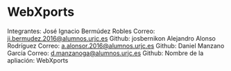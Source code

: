 # WebXports
Integrantes: José Ignacio Bermúdez Robles   Correo: ji.bermudez.2016@alumnos.urjc.es    Github: josbernikon
             Alejandro Alonso Rodríguez     Correo: a.alonsor.2016@alumnos.urjc.es      Github: 
             Daniel Manzano García          Correo: d.manzanoga@alumnos.urjc.es         Github:
Nombre de la apliación: WebXports
